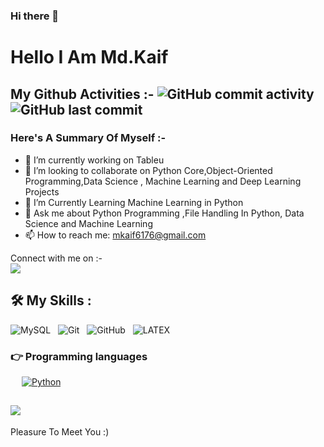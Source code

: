 

### Hi there 👋
<h1> Hello I Am Md.Kaif </h1>
<h2> My Github Activities :-
<img alt="GitHub commit activity" src="https://img.shields.io/github/commit-activity/w/kaif0023/kaif0023?style=for-the-badge"> 
<img alt="GitHub last commit" src="https://img.shields.io/github/last-commit/kaif0023/kaif0023?style=for-the-badge"> 
</h2>
<h3> Here's A Summary Of Myself :- </h3>

- 🔭 I’m currently working on Tableu
- 👯 I’m looking to collaborate on Python Core,Object-Oriented Programming,Data Science , Machine Learning and Deep Learning Projects
- 🤔 I’m Currently Learning Machine Learning in Python 
- 💬 Ask me about Python Programming ,File Handling In Python, Data Science and Machine Learning
- 📫 How to reach me: mkaif6176@gmail.com
</p>
<p>Connect with me on :-
<br>	
<a target="_blank" href="https://twitter.com/kaif5893"><img src="https://img.shields.io/badge/-Twitter-1DA1F2?style=for-the-badge&logo=Twitter&logoColor=white"></img></a>


<br>
</p>

## 🛠️ My Skills :
![MySQL](https://img.shields.io/badge/-MySQL-black?logo=mysql&style=social)&nbsp;&nbsp;
![Git](https://img.shields.io/badge/-Git-black?logo=git&style=social)&nbsp;&nbsp;
![GitHub](https://img.shields.io/badge/-GitHub-black?logo=github&style=social)&nbsp;&nbsp;
![LATEX](https://img.shields.io/badge/-LATEX-black?logo=latex&style=social)&nbsp;&nbsp;

### 👉 Programming languages

<p align="left"> 
 
&emsp;
<a href="https://python.org/">
    <img alt="Python" src="https://img.shields.io/badge/Python-FFD43B?style=for-the-badge&logo=python&logoColor=darkgreen"/>
  </a>


</p>

<a href="https://hits.seeyoufarm.com"><img src="https://hits.seeyoufarm.com/api/count/incr/badge.svg?url=https%3A%2F%2Fgithub.com%2Fkaif0023%2Fkaif0023&count_bg=%2341DCBF&title_bg=%23555555&icon=googlekeep.svg&icon_color=%23E7E7E7&title=Viewers&edge_flat=true"/></a>
<br/>
------
<p> Pleasure To Meet You :)  </p>
